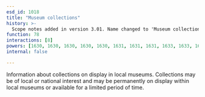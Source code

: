 ```yaml
---
esd_id: 1018
title: "Museum collections"
history: >-
  Scope notes added in version 3.01. Name changed to 'Museum collections' in version 4.00.
function: 78
interactions: [8]
powers: [1630, 1630, 1630, 1630, 1630, 1631, 1631, 1631, 1633, 1633, 1633, 1633]
internal: false

---
```


Information about collections on display in local museums.  Collections may be of local or national interest and may be permanently on display within local museums or available for a limited period of time.

